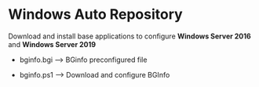 # Windows Auto Repository

Download and install base applications to configure **Windows Server 2016** and **Windows Server 2019**

- bginfo.bgi --> BGinfo preconfigured file

- bginfo.ps1 --> Download and configure BGInfo



